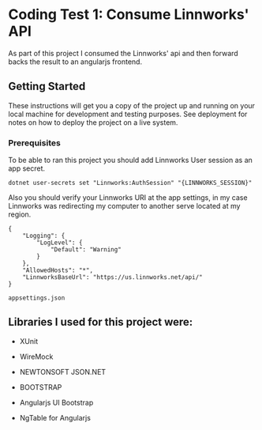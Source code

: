 # Coding Test 1: Consume Linnworks' API
As part of this project I consumed the Linnworks' api and then forward backs the result to an angularjs frontend.

## Getting Started

These instructions will get you a copy of the project up and running on your local machine for development and testing purposes. See deployment for notes on how to deploy the project on a live system.

### Prerequisites

To be able to ran this project you should add Linnworks User session as an app secret. 

```
dotnet user-secrets set "Linnworks:AuthSession" "{LINNWORKS_SESSION}"
```

Also you should verify your Linnworks URI at the app settings, in my case Linnworks was redirecting my computer to another serve located at my region.

```
{
	"Logging": {
		"LogLevel": {
			"Default": "Warning"
		}
	},
	"AllowedHosts": "*",
	"LinnworksBaseUrl": "https://us.linnworks.net/api/"
}

appsettings.json
```

## Libraries I used for this project were:

- XUnit
- WireMock
- NEWTONSOFT JSON.NET

- BOOTSTRAP
- Angularjs UI Bootstrap
- NgTable for Angularjs